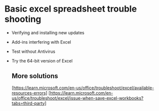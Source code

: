 # Basic excel spreadsheet trouble shooting
- Verifying and installing new updates
- Add-ins interfering with Excel
- Test without Antivirus
- Try the 64-bit version of Excel

  ## More solutions
  [https://learn.microsoft.com/en-us/office/troubleshoot/excel/available-resources-errors]
  [https://learn.microsoft.com/en-us/office/troubleshoot/excel/issue-when-save-excel-workbooks?tabs=third-party]
